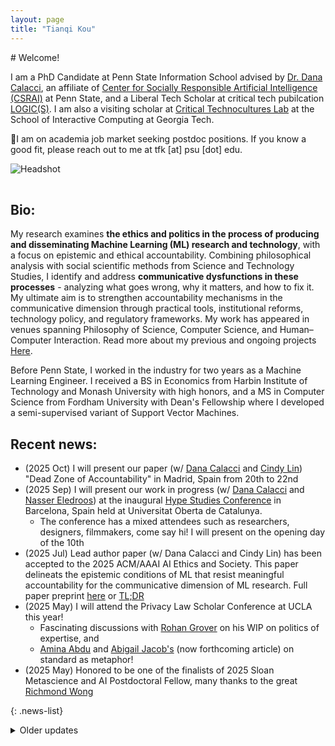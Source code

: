```yaml
---
layout: page
title: "Tianqi Kou"
---
```


<div class="intro">
  <div markdown="1">
# Welcome!

I am a PhD Candidate at Penn State Information School advised by [Dr. Dana Calacci](https://www.dcalacci.net), an affiliate of [Center for Socially Responsible Artificial Intelligence (CSRAI)](https://csrai.psu.edu) at Penn State, and a Liberal Tech Scholar at critical tech pubilcation [LOGIC(S)](https://logicmag.io). I am also a visiting scholar at [Critical Technocultures Lab](https://www.crit-technocultures.com) at the School of Interactive Computing at Georgia Tech.

🌟I am on academia job market seeking postdoc positions. If you know a good fit, please reach out to me at tfk [at] psu [dot] edu.
  </div>
  <img class="headshot" src="{{ "/assets/img/headshot_crop.jpg" | relative_url }}" alt="Headshot" />
</div>


<div style="clear: both; height: 16px;"></div>

## Bio:

My research examines **the ethics and politics in the process of producing and disseminating Machine Learning (ML) research and technology**, with a focus on epistemic and ethical accountability. Combining philosophical analysis with social scientific methods from Science and Technology Studies, I identify and address **communicative dysfunctions in these processes** - analyzing what goes wrong, why it matters, and how to fix it. My ultimate aim is to strengthen accountability mechanisms in the communicative dimension through practical tools, institutional reforms, technology policy, and regulatory frameworks. My work has appeared in venues spanning Philosophy of Science, Computer Science, and Human–Computer Interaction. Read more about my previous and ongoing projects [Here](https://koutianqi.github.io/pages/research/).

Before Penn State, I worked in the industry for two years as a Machine Learning Engineer. I received a BS in Economics from Harbin Institute of Technology and Monash University with high honors, and a MS in Computer Science from Fordham University with Dean's Fellowship where I developed a semi-supervised variant of Support Vector Machines.

## Recent news:

- (2025 Oct) I will present our paper (w/ [Dana Calacci](https://www.dcalacci.net) and [Cindy Lin](https://lincindy.com)) "Dead Zone of Accountability" in Madrid, Spain from 20th to 22nd
- (2025 Sep) I will present our work in progress (w/ [Dana Calacci](https://www.dcalacci.net) and [Nasser Eledroos](https://nasser.wiki)) at the inaugural [Hype Studies Conference](https://hypestudies.org) in Barcelona, Spain held at Universitat Oberta de Catalunya.
  - The conference has a mixed attendees such as researchers, designers, filmmakers, come say hi! I will present on the opening day of the 10th
- (2025 Jul) Lead author paper (w/ Dana Calacci and Cindy Lin) has been accepted to the 2025 ACM/AAAI AI Ethics and Society. This paper delineats the epistemic conditions of ML that resist meaningful accountability for the communicative dimension of ML research. Full paper preprint [here](https://arxiv.org/abs/2508.08739) or [TL;DR](https://bsky.app/profile/koutianqi.bsky.social/post/3lwarwucjs22q)
- (2025 May) I will attend the Privacy Law Scholar Conference at UCLA this year!
  - Fascinating discussions with [Rohan Grover](https://www.rohangrover.org) on his WIP on politics of expertise, and
  - [Amina Abdu](https://aminaxabdu.github.io) and [Abigail Jacob's](https://azjacobs.com) (now forthcoming article) on standard as metaphor!
- (2025 May) Honored to be one of the finalists of 2025 Sloan Metascience and AI Postdoctoral Fellow, many thanks to the great [Richmond Wong](https://richmondywong.com)

{: .news-list}

<details class="older-updates" markdown="1">
  <summary>Older updates</summary>

- (2024 Oct) Invited by the **Digital Life Initiative at CornellTech** to present my previous and ongoing work on the relationship between Machine Learning research practice reform and the social impact of ML-based technologies.
- (2024 Aug) Passed my comprehensive exam, officially a PhD candidate
- My FAccT paper has been featured by the College of Information Sciences and Technology at Penn State. Read the story [here](https://ist.psu.edu/news/claim-replicability-may-help-prevent-harms-caused-by-ml)!
- (2024 Jun) Presented my **first and solo authored paper** "From Model Performance Replicability to Claim Replicability" at 2024 ACM Conference Fairness Accountability and Transparency at Rio de Janeiro, Brazil. Full paper [here](https://arxiv.org/pdf/2404.13131?) or [TL;DR](https://x.com/koutianqi1/status/1782586574850449812)
- (2024 May) Attended NortheastHCI Conference (an alternative to CHI 2024) at Pittsburgh, PA

{: .news-list}
</details>

